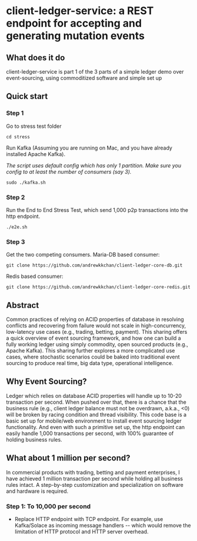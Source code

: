 # client-ledger-service: a REST endpoint for accepting and generating mutation events

## What does it do

client-ledger-service is part 1 of the 3 parts of a simple ledger demo over event-sourcing, using commoditized software and simple set up

## Quick start

### Step 1

Go to stress test folder
```
cd stress
```

Run Kafka (Assuming you are running on Mac, and you have already installed Apache Kafka). 

*The script uses default config which has only 1 partition. Make sure you config to at least the number of consumers (say 3).*
```
sudo ./kafka.sh
```

### Step 2

Run the End to End Stress Test, which send 1,000 p2p transactions into the http endpoint.
```
./e2e.sh
```

### Step 3

Get the two competing consumers.
Maria-DB based consumer:
```
git clone https://github.com/andrewkkchan/client-ledger-core-db.git
```
Redis based consumer:
```
git clone https://github.com/andrewkkchan/client-ledger-core-redis.git
```

## Abstract

Common practices of relying on ACID properties of database in resolving conflicts and recovering from failure would not scale in high-concurrency, low-latency use cases (e.g., trading, betting, payment).
This sharing offers a quick overview of event sourcing framework, and how one can build a fully working ledger using simply commodity, open sourced products (e.g., Apache Kafka).
This sharing further explores a more complicated use cases, where stochastic scenarios could be baked into traditional event sourcing to produce real time, big data type, operational intelligence. 

## Why Event Sourcing?
Ledger which relies on database ACID properties will handle up to 10-20 transaction per second. When pushed over that, there is a chance that the business rule (e.g., client ledger balance must not be overdrawn, a.k.a., <0) will be broken by racing condition and thread visibility.
This code base is a basic set up for mobile/web environment to install event sourcing ledger functionality. And even with such a primitive set up, the http endpoint can easily handle 1,000 transactions per second, with 100% guarantee of holding business rules.

## What about 1 million per second?
In commercial products with trading, betting and payment enterprises, I have achieved 1 million transaction per second while holding all business rules intact.  A step-by-step customization and specialization on software and hardware is required.

### Step 1: To 10,000 per second
* Replace HTTP endpoint with TCP endpoint. For example, use Kafka/Solace as incoming message handlers -- which would remove the limitation of HTTP protocol and HTTP server overhead.

### 